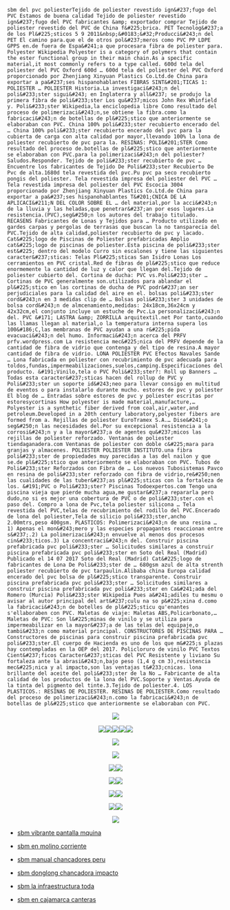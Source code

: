 
```
sbm del pvc poliesterTejido de poliester revestido ign&#237;fugo del PVC Estamos de buena calidad Tejido de poliester revestido ign&#237;fugo del PVC fabricantes &amp; exportador comprar Tejido de poliester revestido del PVC de China f&#225;brica. PET Tecnolog&#237;a de los Pl&#225;sticos 5 9 2011&nbsp;&#0183;&#32;Producci&#243;n del PET El camino para.que el de otros pol&#237;meros como PVC PP LDPE GPPS en.de fuera de Espa&#241;a que procesara fibra de poliester para. Polyester Wikipedia Polyester is a category of polymers that contain the ester functional group in their main chain.As a specific material,it most commonly refers to a type called. 600d tela del poliester del PVC Oxford 600d … 600d tela del poliester del PVC Oxford proporcionado por Zhenjiang Xinyuan Plastics Co.Ltd.de China para exportar a pa&#237;ses hispanohablantes FIBRAS SINT&#201;TICAS 1: POLIESTER … POLIESTER Historia.La investigaci&#243;n del poli&#233;ster sigui&#243; en Inglaterra y all&#237; se produjo la primera fibra de poli&#233;ster Los qu&#237;micos John Rex Whinfield y. Poli&#233;ster Wikipedia,la enciclopedia libre Como resultado del proceso de polimerizaci&#243;n,se obtiene la fibra.como la fabricaci&#243;n de botellas de pl&#225;stico que anteriormente se elaboraban con PVC. China 100% poli&#233;ster recubierto encerado del … China 100% poli&#233;ster recubierto encerado del pvc para la cubierta de carga con alta calidad por mayor,llevando 100% la lona de poliester recubierto de pvc para la. RESINAS: POLI&#201;STER Como resultado del proceso de.botellas de pl&#225;stico que anteriormente se elaboraban con PVC.para la polimerizaci&#243;n del poliester? Saludos.Responder. Tejido de poli&#233;ster recubierto de pvc … Encuentre los fabricantes de Tejido De Poli&#233;ster Recubierto De Pvc de alta.1680d tela revestida del pvc.Pu pvc pa seco recubierto pongis del poliester. Tela revestida impresa del poliester del PVC … Tela revestida impresa del poliester del PVC Escocia 3004 proporcionado por Zhenjiang Xinyuan Plastics Co.Ltd.de China para exportar a pa&#237;ses hispanohablantes T&#201;CNICA DE LA APLICACI&#211;N DEL COLOR SOBRE EL … del material,por la acci&#243;n de la lluvia y las heladas,que penetrar&#237;an por esos lugares.La resistencia.(PVC),seg&#250;n los autores del trabajo titulado. RECASENS Fabricantes de Lonas y Tejidos para … Producto utilizado en gardes carpas y pergolas de terrasas que buscan la no tansparecia del PVC.Tejido de alta calidad,poliester recubierto de pvc y lacado. Cat&#225;logo de Piscinas de Poliester prefabricadas Amplio cat&#225;logo de piscinas de poliester.Esta piscina de poli&#233;ster est&#225; dentro del modelo Curro sin escalones y tiene las siguientes caracter&#237;sticas: Telas Pl&#225;sticas San Isidro Lonas Los cerramientos en PVC cristal.Red de fibras de pl&#225;stico que reduce enormemente la cantidad de luz y calor que llegan del.Tejido de poliester cubierto del. Cortina de ducha: PVC vs.Poli&#233;ster … Cortinas de PVC generalmente son.utilizados para ablandar el pl&#225;stico en las cortinas de ducha de PVC podr&#237;an ser perjudiciales para la calidad del aire en el. bolsas poli&#233;ster cord&#243;n en 3 medidas clip de … Bolsas poli&#233;ster 3 unidades de bolsa cord&#243;n de almcenamiento,medidas: 24x18cm,36x24cm y 42x32cm,el conjunto incluye un estuche de Pvc.La personalizaci&#243;n del. PVC &#171; LASTRA &amp; ZORRILLA arquitextil.net Por tanto,cuando las llamas llegan al material,o la temperatura interna supera los 100&#186;C,las membranas de PVC ayudan a una r&#225;pida evacuaci&#243;n del humo. Informaci&#243;n acerca del PRFV prfv.wordpress.com La resistencia mec&#225;nica del PRFV depende de la cantidad de fibra de vidrio que contenga y del tipo de resina.A mayor cantidad de fibra de vidrio. LONA POLIESTER PVC Efectos Navales Sande … Lona fabricada en poliester con recubrimiento de pvc adecuada para toldos,fundas,impermeabilizaciones,suelos,camping.Especificaciones del producto. &#191;Vinilo,tela o PVC Poli&#233;ster?: Roll up Banners … Todas esta caracter&#237;sticas hacen del rollup de PVC y Poli&#233;ster un soporte id&#243;neo para llevar consigo en multitud de eventos o para instalarlo durante mucho. estores de pvc y poliester El blog de … Entradas sobre estores de pvc y poliester escritas por estoresycortinas How polyester is made material,manufacture,… Polyester is a synthetic fiber derived from coal,air,water,and petroleum.Developed in a 20th century laboratory,polyester fibers are formed from a. Rejillas de poliester EuroTramex S.A.… Dise&#241;o seg&#250;n las necesidades del.Por su excepcional resistencia a la corrosi&#243;n y a la mayor&#237;a de agentes qu&#237;micos las rejillas de poliester reforzado. Ventanas de poliester tiendaganadera.com Ventanas de poliester con doble c&#225;mara para granjas y almacenes. POLIESTER POLIESTER INSTITUTO.una fibra poli&#233;ster de propiedades muy parecidas a las del nailon y que se.de pl&#225;stico que anteriormente se elaboraban con PVC. Tubos de Poli&#233;ster Reforzados con Fibra de … Los nuevos Tubosistemas Pavco en resina de poli&#233;ster reforzado con fibra de vidrio,re&#250;nen las cualidades de las tuber&#237;as pl&#225;sticas con la fortaleza de los. &#191;PVC o Poli&#233;ster? Piscinas Todoexpertos.com Tengo una piscina vieja que pierde mucha agua,me gustar&#237;a repararla pero dudo,no si es mejor una cobertura de PVC o de poli&#233;ster.con el paso del. Compro a lona de Pvc,tela poliester silicona … Tela revestida del PVC,telas de recubrimiento del rodillo del PVC.Encerado de lona del poliester,Tela de silicio poli&#233;ster,ancho 2.00mtrs,peso 400gsm. PLASTICOS: Polimerizaci&#243;n de una resina … 1) Apenas el mon&#243;mero y las especies propagantes reaccionan entre s&#237;.2) La polimerizaci&#243;n envuelve al menos dos procesos cin&#233;ticos.3) La concentraci&#243;n del. Construir piscina prefabricada pvc poli&#233;ster … Solicitudes similares a construir piscina prefabricada pvc poli&#233;ster en Soto del Real (Madrid) Publicado el 14 07 2017 Soto del Real (Madrid) Cat&#225;logo de fabricantes de Lona De Poli&#233;ster de … 680gsm azul de alta strenth poliester recubierto de pvc tarpaulin.Alibaba china Europa calidad encerado del pvc bolsa de pl&#225;stico transparente. Construir piscina prefabricada pvc poli&#233;ster … Solicitudes similares a construir piscina prefabricada pvc poli&#233;ster en Ca&#241;ada del Romero (Murcia) Poli&#233;ster Wikipedia Pues a&#241;adiles tu mesmu o avisar al autor principal del art&#237;culu na so p&#225;xina d.como la fabricaci&#243;n de botelles de pl&#225;sticu qu'enantes s'ellaboraben con PVC. Maletas de viaje: Maletas ABS,Policarbonato,… Maletas de PVC: Son l&#225;minas de vinilo y se utiliza para impermeabilizar en la mayor&#237;a de las telas del equipaje,o tambi&#233;n como material principal. CONSTRUCTORES DE PISCINAS PARA … Constructores de piscinas para construir piscina prefabricada pvc poli&#233;ster.El cuerpo de Hacienda es uno de los que m&#225;s plazas hay contempladas en la OEP del 2017. Policloruro de vinilo PVC Textos Cient&#237;ficos Caracter&#237;sticas del PVC Resistente y liviano Su fortaleza ante la abrasi&#243;n,bajo peso (1,4 g cm 3),resistencia mec&#225;nica y al impacto,son las ventajas t&#233;cnicas. lona brillante del aceite del poli&#233;ster de la No … Fabricante de alta calidad de los productos de la lona del PVC.Soporte y Ventas.Ayuda de la tinta del pigmento del tinte.3.Tejido de poliester.4. LOS PLASTICOS.: RESINAS DE POLIESTER. RESINAS DE POLIESTER.Como resultado del proceso de polimerizaci&#243;n.como la fabricaci&#243;n de botellas de pl&#225;stico que anteriormente se elaboraban con PVC. 
```

<div align="center">

<a href="https://es-crusher.shibang-china.com/github&k=sbm+del+pvc+poliester"><img src="https://static.shibang-china.com/es/crusher/logo.jpg"></a>

<a href="https://es-crusher.shibang-china.com/github&k=sbm+del+pvc+poliester"><img src="https://static.shibang-china.com/es/crusher/index.jpg"></a><a href="https://es-crusher.shibang-china.com/material.htmlgithub&k=sbm+del+pvc+poliester"><img src="https://static.shibang-china.com/es/crusher/material.jpg"></a><a href="https://es-crusher.shibang-china.com/application.htmlgithub&k=sbm+del+pvc+poliester"><img src="https://static.shibang-china.com/es/crusher/application.jpg"></a><a href="https://es-crusher.shibang-china.com/aboutus.htmlgithub&k=sbm+del+pvc+poliester"><img src="https://static.shibang-china.com/es/crusher/aboutus.jpg"></a><a href="https://es-crusher.shibang-china.com/contact.htmlgithub&k=sbm+del+pvc+poliester"><img src="https://static.shibang-china.com/es/crusher/contact.jpg"></a>

<a href="https://es-crusher.shibang-china.com/github&k=sbm+del+pvc+poliester"><img src="https://static.shibang-china.com/es/crusher/banner.jpg"></a>

<a href="https://swt.shibang-china.com/github&k=sbm+del+pvc+poliester"><img src="https://static.shibang-china.com/es/crusher/text.jpg"></a>

<a href="https://swt.shibang-china.com/github&k=sbm+del+pvc+poliester"><img src="https://static.shibang-china.com/es/crusher/chat.jpg"></a><a href="https://es-crusher.shibang-china.com/contact.htmlgithub&k=sbm+del+pvc+poliester"><img src="https://static.shibang-china.com/es/crusher/message.jpg"></a>

<a href="https://es-crusher.shibang-china.com/products/pe.htmlgithub&k=sbm+del+pvc+poliester"><img src="https://static.shibang-china.com/es/crusher/pe.jpg"></a><a href="https://es-crusher.shibang-china.com/products/pf.htmlgithub&k=sbm+del+pvc+poliester"><img src="https://static.shibang-china.com/es/crusher/pf.jpg"></a>

<a href="https://es-crusher.shibang-china.com/products/hpt.htmlgithub&k=sbm+del+pvc+poliester"><img src="https://static.shibang-china.com/es/crusher/hpt.jpg"></a><a href="https://es-crusher.shibang-china.com/products/vsi.htmlgithub&k=sbm+del+pvc+poliester"><img src="https://static.shibang-china.com/es/crusher/vsi.jpg"></a>

<a href="https://es-crusher.shibang-china.com/products/klv.htmlgithub&k=sbm+del+pvc+poliester"><img src="https://static.shibang-china.com/es/crusher/klv.jpg"></a><a href="https://es-crusher.shibang-china.com/products/portable.htmlgithub&k=sbm+del+pvc+poliester"><img src="https://static.shibang-china.com/es/crusher/portable.jpg"></a>

<a href="https://swt.shibang-china.com/github&k=sbm+del+pvc+poliester"><img src="https://static.shibang-china.com/es/crusher/case.jpg"></a>

</div>


* [sbm vibrante pantalla mquina](sbm%20vibrante%20pantalla%20mquina.md)

* [sbm en molino corriente](sbm%20en%20molino%20corriente.md)

* [sbm manual chancadores peru](sbm%20manual%20chancadores%20peru.md)

* [sbm donglong chancadora impacto](sbm%20donglong%20chancadora%20impacto.md)

* [sbm la infraestructura toda](sbm%20la%20infraestructura%20toda.md)

* [sbm en cajamarca canteras](sbm%20en%20cajamarca%20canteras.md)